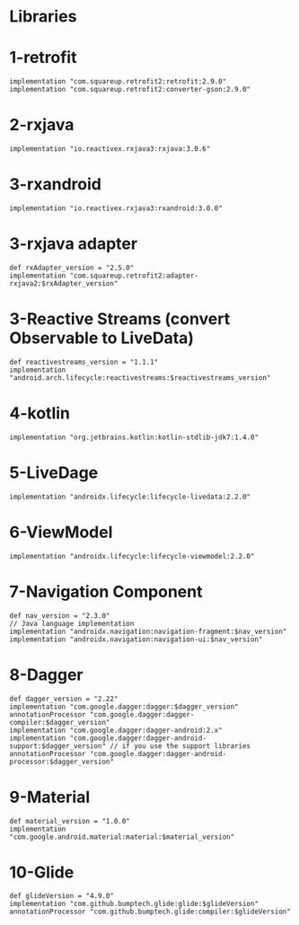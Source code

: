 # Libraries

# 1-retrofit
    implementation "com.squareup.retrofit2:retrofit:2.9.0"
    implementation "com.squareup.retrofit2:converter-gson:2.9.0"

# 2-rxjava
    implementation "io.reactivex.rxjava3:rxjava:3.0.6"

# 3-rxandroid
    implementation "io.reactivex.rxjava3:rxandroid:3.0.0"
    
# 3-rxjava adapter
    def rxAdapter_version = "2.5.0"
    implementation "com.squareup.retrofit2:adapter-rxjava2:$rxAdapter_version"

# 3-Reactive Streams (convert Observable to LiveData)
    def reactivestreams_version = "1.1.1"
    implementation "android.arch.lifecycle:reactivestreams:$reactivestreams_version"

# 4-kotlin
    implementation "org.jetbrains.kotlin:kotlin-stdlib-jdk7:1.4.0"

# 5-LiveDage
    implementation "androidx.lifecycle:lifecycle-livedata:2.2.0"

# 6-ViewModel
    implementation "androidx.lifecycle:lifecycle-viewmodel:2.2.0"

# 7-Navigation Component
    def nav_version = "2.3.0"
    // Java language implementation
    implementation "androidx.navigation:navigation-fragment:$nav_version"
    implementation "androidx.navigation:navigation-ui:$nav_version"

# 8-Dagger
    def dagger_version = "2.22"
    implementation "com.google.dagger:dagger:$dagger_version"
    annotationProcessor "com.google.dagger:dagger-compiler:$dagger_version"
    implementation "com.google.dagger:dagger-android:2.x"
    implementation "com.google.dagger:dagger-android-support:$dagger_version" // if you use the support libraries
    annotationProcessor "com.google.dagger:dagger-android-processor:$dagger_version"
 
# 9-Material 
    def material_version = "1.0.0"
    implementation "com.google.android.material:material:$material_version"

# 10-Glide
    def glideVersion = "4.9.0"
    implementation "com.github.bumptech.glide:glide:$glideVersion"
    annotationProcessor "com.github.bumptech.glide:compiler:$glideVersion"
    
    
